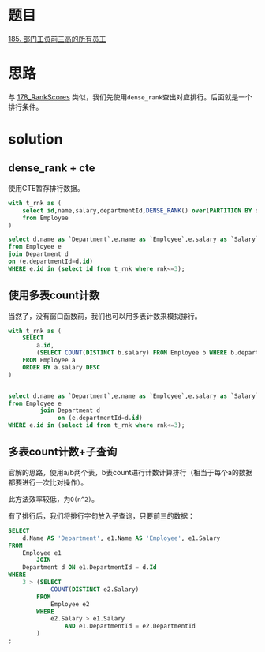 # 题目

[185. 部门工资前三高的所有员工](https://leetcode.cn/problems/department-top-three-salaries/)

# 思路
与 [178_RankScores](178_RankScores.md) 类似，我们先使用`dense_rank`查出对应排行。后面就是一个排行条件。

# solution

## dense_rank + cte
使用CTE暂存排行数据。
```sql
with t_rnk as (
    select id,name,salary,departmentId,DENSE_RANK() over(PARTITION BY departmentId ORDER BY salary DESC) AS rnk
    from Employee 
)

select d.name as `Department`,e.name as `Employee`,e.salary as `Salary`
from Employee e
join Department d
on (e.departmentId=d.id)
WHERE e.id in (select id from t_rnk where rnk<=3);
```

## 使用多表count计数
当然了，没有窗口函数前，我们也可以用多表计数来模拟排行。

```sql
with t_rnk as (
    SELECT
        a.id,
        (SELECT COUNT(DISTINCT b.salary) FROM Employee b WHERE b.departmentId=a.departmentId and b.salary>=a.salary) as rnk
    FROM Employee a
    ORDER BY a.salary DESC
)


select d.name as `Department`,e.name as `Employee`,e.salary as `Salary`
from Employee e
         join Department d
              on (e.departmentId=d.id)
WHERE e.id in (select id from t_rnk where rnk<=3);
```

## 多表count计数+子查询
官解的思路，使用a/b两个表，b表count进行计数计算排行（相当于每个a的数据都要进行一次比对操作）。

此方法效率较低，为`O(n^2)`。

有了排行后，我们将排行字句放入子查询，只要前三的数据：
```sql
SELECT
    d.Name AS 'Department', e1.Name AS 'Employee', e1.Salary
FROM
    Employee e1
        JOIN
    Department d ON e1.DepartmentId = d.Id
WHERE
    3 > (SELECT
            COUNT(DISTINCT e2.Salary)
        FROM
            Employee e2
        WHERE
            e2.Salary > e1.Salary
                AND e1.DepartmentId = e2.DepartmentId
        )
;
```